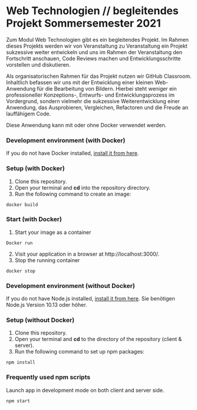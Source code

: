 # Web Technologien // begleitendes Projekt Sommersemester 2021

Zum Modul Web Technologien gibt es ein begleitendes Projekt. Im Rahmen dieses Projekts werden wir von Veranstaltung zu Veranstaltung ein Projekt sukzessive weiter entwickeln und uns im Rahmen der Veranstaltung den Fortschritt anschauen, Code Reviews machen und Entwicklungsschritte vorstellen und diskutieren.

Als organisatorischen Rahmen für das Projekt nutzen wir GitHub Classroom. Inhaltlich befassen wir uns mit der Entwicklung einer kleinen Web-Anwendung für die Bearbeitung von Bildern. Hierbei steht weniger ein professioneller Konzeptions-, Entwurfs- und Entwicklungsprozess im Vordergrund, sondern vielmehr die sukzessive Weiterentwicklung einer Anwendung, das Ausprobieren, Vergleichen, Refactoren und die Freude an lauffähigem Code.


Diese Anwendung kann mit oder ohne Docker verwendet werden.

### Development environment (with Docker)
If you do not have Docker installed, [install it from here](https://docs.docker.com/get-docker/).

### Setup (with Docker)
1. Сlone this repository.  
2. Open your terminal and **cd** into the repository directory.
3. Run the following command to create an image:
```
docker build
```

### Start (with Docker)
1. Start your image as a container
```
Docker run 
```
2. Visit your application in a browser at http://localhost:3000/.
3. Stop the running container
```
docker stop 
```
### Development environment (without Docker)
If you do not have Node.js installed, [install it from here](https://nodejs.org/en/).
Sie benötigen Node.js Version 10.13 oder höher.

### Setup (without Docker)
1. Сlone this repository. 
2. Open your terminal and **cd** to the directory of the repository (client & server).
3. Run the following command to set up npm packages:
```
npm install
```
 ### Frequently used npm scripts
Launch app in development mode on both client and server side.
```
npm start
```
